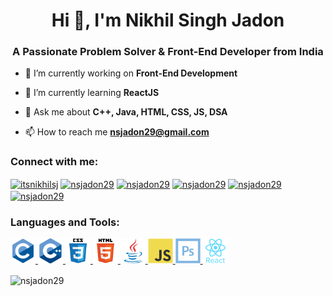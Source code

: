 <h1 align="center">Hi 👋, I'm Nikhil Singh Jadon</h1>
<h3 align="center">A Passionate Problem Solver & Front-End Developer from India</h3>

- 🔭 I’m currently working on **Front-End Development**

- 🌱 I’m currently learning **ReactJS**

- 💬 Ask me about **C++, Java, HTML, CSS, JS, DSA**

- 📫 How to reach me **nsjadon29@gmail.com**

<h3 align="left">Connect with me:</h3>
<p align="left">
<a href="https://twitter.com/itsnikhilsj" target="blank"><img align="center" src="https://raw.githubusercontent.com/rahuldkjain/github-profile-readme-generator/master/src/images/icons/Social/twitter.svg" alt="itsnikhilsj" height="30" width="40" /></a>
<a href="https://linkedin.com/in/nsjadon29" target="blank"><img align="center" src="https://raw.githubusercontent.com/rahuldkjain/github-profile-readme-generator/master/src/images/icons/Social/linked-in-alt.svg" alt="nsjadon29" height="30" width="40" /></a>
<a href="https://www.codechef.com/users/nsjadon29" target="blank"><img align="center" src="https://cdn.jsdelivr.net/npm/simple-icons@3.1.0/icons/codechef.svg" alt="nsjadon29" height="30" width="40" /></a>
<a href="https://codeforces.com/profile/nsjadon29" target="blank"><img align="center" src="https://raw.githubusercontent.com/rahuldkjain/github-profile-readme-generator/master/src/images/icons/Social/codeforces.svg" alt="nsjadon29" height="30" width="40" /></a>
<a href="https://www.leetcode.com/nsjadon29" target="blank"><img align="center" src="https://raw.githubusercontent.com/rahuldkjain/github-profile-readme-generator/master/src/images/icons/Social/leet-code.svg" alt="nsjadon29" height="30" width="40" /></a>
<a href="https://auth.geeksforgeeks.org/user/nsjadon29" target="blank"><img align="center" src="https://raw.githubusercontent.com/rahuldkjain/github-profile-readme-generator/master/src/images/icons/Social/geeks-for-geeks.svg" alt="nsjadon29" height="30" width="40" /></a>
</p>

<h3 align="left">Languages and Tools:</h3>
<p align="left"> <a href="https://www.cprogramming.com/" target="_blank" rel="noreferrer"> <img src="https://raw.githubusercontent.com/devicons/devicon/master/icons/c/c-original.svg" alt="c" width="40" height="40"/> </a> <a href="https://www.w3schools.com/cpp/" target="_blank" rel="noreferrer"> <img src="https://raw.githubusercontent.com/devicons/devicon/master/icons/cplusplus/cplusplus-original.svg" alt="cplusplus" width="40" height="40"/> </a> <a href="https://www.w3schools.com/css/" target="_blank" rel="noreferrer"> <img src="https://raw.githubusercontent.com/devicons/devicon/master/icons/css3/css3-original-wordmark.svg" alt="css3" width="40" height="40"/> </a> <a href="https://www.w3.org/html/" target="_blank" rel="noreferrer"> <img src="https://raw.githubusercontent.com/devicons/devicon/master/icons/html5/html5-original-wordmark.svg" alt="html5" width="40" height="40"/> </a> <a href="https://www.java.com" target="_blank" rel="noreferrer"> <img src="https://raw.githubusercontent.com/devicons/devicon/master/icons/java/java-original.svg" alt="java" width="40" height="40"/> </a> <a href="https://developer.mozilla.org/en-US/docs/Web/JavaScript" target="_blank" rel="noreferrer"> <img src="https://raw.githubusercontent.com/devicons/devicon/master/icons/javascript/javascript-original.svg" alt="javascript" width="40" height="40"/> </a> <a href="https://www.photoshop.com/en" target="_blank" rel="noreferrer"> <img src="https://raw.githubusercontent.com/devicons/devicon/master/icons/photoshop/photoshop-line.svg" alt="photoshop" width="40" height="40"/> </a> <a href="https://reactjs.org/" target="_blank" rel="noreferrer"> <img src="https://raw.githubusercontent.com/devicons/devicon/master/icons/react/react-original-wordmark.svg" alt="react" width="40" height="40"/> </a> </p>

<p><img align="center" src="https://github-readme-stats.vercel.app/api/top-langs?username=nsjadon29&show_icons=true&locale=en&layout=compact" alt="nsjadon29" /></p>
